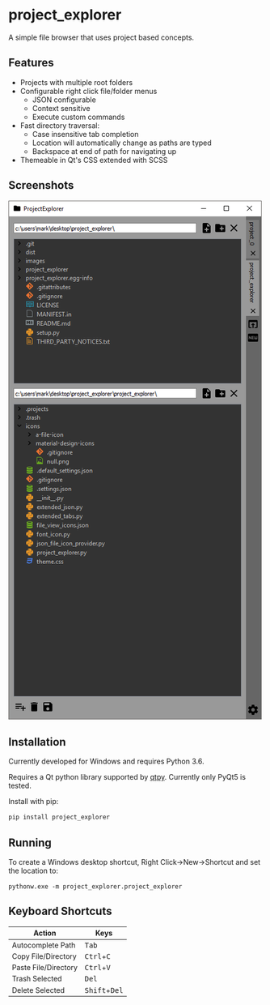 # project_explorer
A simple file browser that uses project based concepts.

## Features
- Projects with multiple root folders
- Configurable right click file/folder menus
    - JSON configurable
    - Context sensitive
    - Execute custom commands
- Fast directory traversal:
    - Case insensitive tab completion
    - Location will automatically change as paths are typed
    - Backspace at end of path for navigating up
- Themeable in Qt's CSS extended with SCSS

## Screenshots
![alt text](images/screenshot_1.png "Screenshot")

## Installation

Currently developed for Windows and requires Python 3.6.

Requires a Qt python library supported by [qtpy](https://github.com/spyder-ide/qtpy). Currently only PyQt5 is tested.

Install with pip:

```bash
pip install project_explorer
```

## Running

To create a Windows desktop shortcut, Right Click->New->Shortcut and set the location to:

```
pythonw.exe -m project_explorer.project_explorer
```

## Keyboard Shortcuts

| Action               | Keys                            |
| -------------------- | ------------------------------- |
| Autocomplete Path    | <kbd>Tab</kbd>                  |
| Copy File/Directory  | <kbd>Ctrl</kbd>+<kbd>C</kbd>    |
| Paste File/Directory | <kbd>Ctrl</kbd>+<kbd>V</kbd>    |
| Trash Selected       | <kbd>Del</kbd>                  |
| Delete Selected      | <kbd>Shift</kbd>+<kbd>Del</kbd> |
